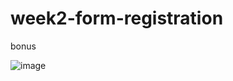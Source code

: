 # week2-form-registration
bonus


![image](https://user-images.githubusercontent.com/117738625/202922643-999ae4f5-f5ad-4f8c-a145-beb98dbef705.png)
